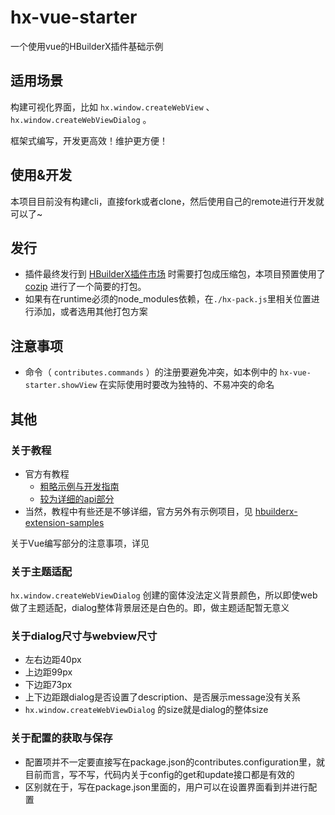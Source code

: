 # hx-vue-starter

一个使用vue的HBuilderX插件基础示例

## 适用场景

构建可视化界面，比如 `hx.window.createWebView` 、`hx.window.createWebViewDialog` 。

框架式编写，开发更高效！维护更方便！

## 使用&开发

本项目目前没有构建cli，直接fork或者clone，然后使用自己的remote进行开发就可以了~

## 发行

* 插件最终发行到 [HBuilderX插件市场](https://ext.dcloud.net.cn/?cat1=1&type=HotList#) 时需要打包成压缩包，本项目预置使用了 [cozip](https://www.npmjs.com/package/cozip) 进行了一个简要的打包。
* 如果有在runtime必须的node_modules依赖，在`./hx-pack.js`里相关位置进行添加，或者选用其他打包方案

## 注意事项

* 命令（ `contributes.commands` ）的注册要避免冲突，如本例中的 `hx-vue-starter.showView` 在实际使用时要改为独特的、不易冲突的命名

## 其他

### 关于教程

* 官方有教程
    * [粗略示例与开发指南](https://hx.dcloud.net.cn/ExtensionTutorial/README)
    * [较为详细的api部分](https://hx.dcloud.net.cn/ExtensionDocs/Api/README)
* 当然，教程中有些还是不够详细，官方另外有示例项目，见 [hbuilderx-extension-samples](https://github.com/dcloudio/hbuilderx-extension-samples)

关于Vue编写部分的注意事项，详见

### 关于主题适配

`hx.window.createWebViewDialog` 创建的窗体没法定义背景颜色，所以即使web做了主题适配，dialog整体背景层还是白色的。即，做主题适配暂无意义

### 关于dialog尺寸与webview尺寸

* 左右边距40px
* 上边距99px
* 下边距73px
* 上下边距跟dialog是否设置了description、是否展示message没有关系
* `hx.window.createWebViewDialog` 的size就是dialog的整体size

### 关于配置的获取与保存

* 配置项并不一定要直接写在package.json的contributes.configuration里，就目前而言，写不写，代码内关于config的get和update接口都是有效的
* 区别就在于，写在package.json里面的，用户可以在设置界面看到并进行配置